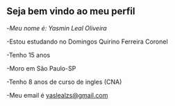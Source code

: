 ## Seja bem vindo ao meu perfil
-*Meu nome é: Yasmin Leal Oliveira*

-Estou estudando no Domingos Quirino Ferreira Coronel

-Tenho 15 anos 

-Moro em São Paulo-SP

-Tenho 8 anos de curso de ingles (CNA)

-Meu email é yaslealzs@gmail.com

